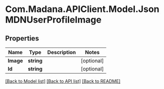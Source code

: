 
# Com.Madana.APIClient.Model.JsonMDNUserProfileImage

## Properties

Name | Type | Description | Notes
------------ | ------------- | ------------- | -------------
**Image** | **string** |  | [optional] 
**Id** | **string** |  | [optional] 

[[Back to Model list]](../README.md#documentation-for-models)
[[Back to API list]](../README.md#documentation-for-api-endpoints)
[[Back to README]](../README.md)

